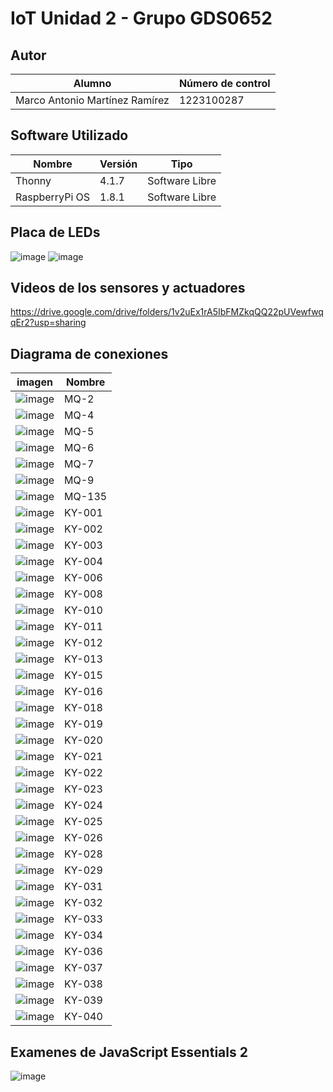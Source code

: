 # IoT Unidad 2 - Grupo GDS0652

## Autor
|Alumno|Número de control|
|--|--|
|Marco Antonio Martínez Ramírez|1223100287|

## Software Utilizado
|Nombre|Versión|Tipo|
|--|--|--|
|Thonny|4.1.7|Software Libre|
|RaspberryPi OS|1.8.1|Software Libre|

## Placa de LEDs
![image](https://github.com/user-attachments/assets/8e3b76ef-c4a3-4302-8bd7-7a7b80b59e0a)
![image](https://github.com/user-attachments/assets/6da1db43-4f3a-44ef-9135-9751a01d8a34)

## Videos de los sensores y actuadores
https://drive.google.com/drive/folders/1v2uEx1rA5IbFMZkqQQ22pUVewfwqqEr2?usp=sharing

## Diagrama de conexiones
|imagen|Nombre|
|--|--|
|![image](https://github.com/user-attachments/assets/3f358566-5089-4ea3-9d06-e0f56632e89f)|MQ-2|
|![image](https://github.com/user-attachments/assets/ed062852-9567-4655-9aab-0bb99afaaa4b)|MQ-4|
|![image](https://github.com/user-attachments/assets/b2dd34db-df9f-44a4-b339-166ec1e7d61c)|MQ-5|
|![image](https://github.com/user-attachments/assets/b1f47df9-800f-4fd9-90bc-326794749179)|MQ-6|
|![image](https://github.com/user-attachments/assets/04d13530-a667-4c2a-9b5b-601a8e285bf3)|MQ-7|
|![image](https://github.com/user-attachments/assets/4f35b203-f962-452c-b243-e654a32b17e1)|MQ-9|
|![image](https://github.com/user-attachments/assets/87089841-5e3c-4589-8d22-10742ae142d7)|MQ-135|
|![image](https://github.com/user-attachments/assets/242071e1-cf86-456f-b256-df3c9fdae439)|KY-001|
|![image](https://github.com/user-attachments/assets/3132833f-8f28-4967-86ca-8acf7253c415)|KY-002|
|![image](https://github.com/user-attachments/assets/4d411401-f0cf-4fc2-b9ae-6f8212c50f9d)|KY-003|
|![image](https://github.com/user-attachments/assets/11f5befd-e2b1-4a0c-9697-2e2d71064a6b)|KY-004|
|![image](https://github.com/user-attachments/assets/6982298c-dc0f-429e-8fb4-93a55da5dfbc)|KY-006|
|![image](https://github.com/user-attachments/assets/0c3fe7a4-c836-4b8a-8c98-ea69ff0aff20)|KY-008|
|![image](https://github.com/user-attachments/assets/45fda530-6f90-4bcf-a2d5-9c7baa52e10d)|KY-010|
|![image](https://github.com/user-attachments/assets/9d3a58cc-65d1-40e9-8047-9daa3dfaca48)|KY-011|
|![image](https://github.com/user-attachments/assets/ee4a65f4-27bf-4392-a002-8e761219a95a)|KY-012|
|![image](https://github.com/user-attachments/assets/e04b71da-1f4a-4d66-9d2d-7a3aece6f873)|KY-013|
|![image](https://github.com/user-attachments/assets/405753ba-9e9c-4c10-a449-fb1b0ca645ae)|KY-015|
|![image](https://github.com/user-attachments/assets/75330e6f-0092-4bf0-806f-78025ddcc98d)|KY-016|
|![image](https://github.com/user-attachments/assets/729dd652-46cb-4216-a5e8-26a0e59cbc26)|KY-018|
|![image](https://github.com/user-attachments/assets/c0f72f08-83e0-4948-8b78-9faf04a6edd8)|KY-019|
|![image](https://github.com/user-attachments/assets/ce9349a7-7b11-4f92-a317-ce37d49fcf51)|KY-020|
|![image](https://github.com/user-attachments/assets/c5b30421-7e17-427e-9777-996eac51b789)|KY-021|
|![image](https://github.com/user-attachments/assets/4ea9605b-8fe8-47ac-96ed-82b57fb3c0d1)|KY-022|
|![image](https://github.com/user-attachments/assets/14bd7095-b8f3-4fed-8b08-bc28d474453a)|KY-023|
|![image](https://github.com/user-attachments/assets/d6efffb8-a54e-44b2-ac09-5508ed069958)|KY-024|
|![image](https://github.com/user-attachments/assets/23512abb-acbf-413a-a509-701cb8720134)|KY-025|
|![image](https://github.com/user-attachments/assets/12e7bc84-17ec-4f19-b66b-4b987415a595)|KY-026|
|![image](https://github.com/user-attachments/assets/a7ac036f-a7b3-4230-b1b8-392e7a0155ec)|KY-028|
|![image](https://github.com/user-attachments/assets/69c023de-c128-43b5-b5be-553b12a4846a)|KY-029|
|![image](https://github.com/user-attachments/assets/b2542874-ce8b-4ed3-823a-79b101617093)|KY-031|
|![image](https://github.com/user-attachments/assets/d95b5b79-f574-4296-867a-8ca7697fdd65)|KY-032|
|![image](https://github.com/user-attachments/assets/9b45ae8a-1358-41aa-b534-a2300aaa3ccb)|KY-033|
|![image](https://github.com/user-attachments/assets/35e8fcbf-e7cb-4e65-8164-631b3ac0dc0b)|KY-034|
|![image](https://github.com/user-attachments/assets/3ebc4e80-7b82-4cbe-8c6d-0e5d1de38f68)|KY-036|
|![image](https://github.com/user-attachments/assets/e6430ba1-4add-4ec6-ad55-a2a545e337a1)|KY-037|
|![image](https://github.com/user-attachments/assets/ab22f496-cf7e-4b81-bc40-3dcafb32459f)|KY-038|
|![image](https://github.com/user-attachments/assets/7966d071-5498-4f64-a12b-f067f1c80328)|KY-039|
|![image](https://github.com/user-attachments/assets/d5d01c74-2087-455d-bfa8-4762c8dd3602)|KY-040|

## Examenes de JavaScript Essentials 2
![image](https://github.com/user-attachments/assets/219da018-6da7-4c27-93a4-f81abaafcd5d)


